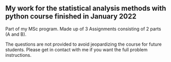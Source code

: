 ## My work for the statistical analysis methods with python course finished in January 2022

Part of my MSc program. Made up of 3 Assignments consisting of 2 parts (A and B).

The questions are not provided to avoid jeopardizing the course for future students. Please get in contact with me if you want the full problem instructions.
